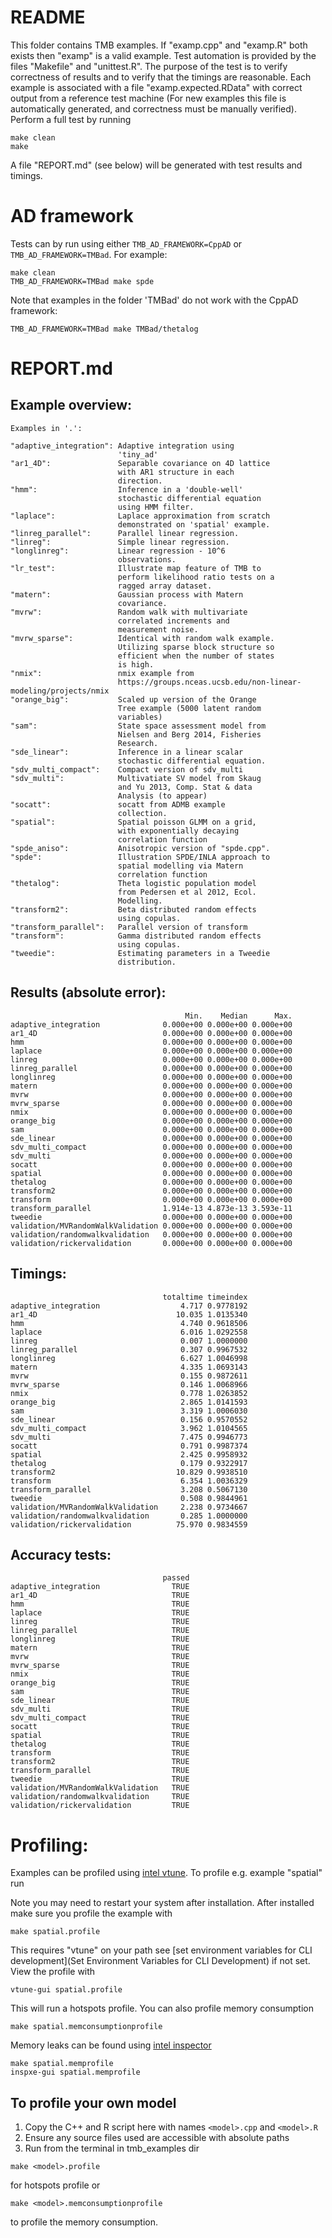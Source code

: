 README
======
This folder contains TMB examples. If "examp.cpp" and "examp.R" both exists then "examp" is a valid example.
Test automation is provided by the files "Makefile" and "unittest.R". The purpose of the test is to
verify correctness of results and to verify that the timings are reasonable. Each example is associated with
a file "examp.expected.RData" with correct output from a reference test machine (For new examples this file is automatically generated, and correctness must be manually verified).
Perform a full test by running
```shell
make clean
make
```
A file "REPORT.md" (see below) will be generated with test results and timings. 

AD framework
============
Tests can by run using either `TMB_AD_FRAMEWORK=CppAD` or `TMB_AD_FRAMEWORK=TMBad`. For example:

```shell
make clean
TMB_AD_FRAMEWORK=TMBad make spde
```

Note that examples in the folder 'TMBad' do not work with the CppAD framework:

```shell
TMB_AD_FRAMEWORK=TMBad make TMBad/thetalog
```

REPORT.md
=========

Example overview:
-----------------
    Examples in '.':
    
    "adaptive_integration": Adaptive integration using
                            'tiny_ad'
    "ar1_4D":               Separable covariance on 4D lattice
                            with AR1 structure in each
                            direction.
    "hmm":                  Inference in a 'double-well'
                            stochastic differential equation
                            using HMM filter.
    "laplace":              Laplace approximation from scratch
                            demonstrated on 'spatial' example.
    "linreg_parallel":      Parallel linear regression.
    "linreg":               Simple linear regression.
    "longlinreg":           Linear regression - 10^6
                            observations.
    "lr_test":              Illustrate map feature of TMB to
                            perform likelihood ratio tests on a
                            ragged array dataset.
    "matern":               Gaussian process with Matern
                            covariance.
    "mvrw":                 Random walk with multivariate
                            correlated increments and
                            measurement noise.
    "mvrw_sparse":          Identical with random walk example.
                            Utilizing sparse block structure so
                            efficient when the number of states
                            is high.
    "nmix":                 nmix example from
                            https://groups.nceas.ucsb.edu/non-linear-modeling/projects/nmix
    "orange_big":           Scaled up version of the Orange
                            Tree example (5000 latent random
                            variables)
    "sam":                  State space assessment model from
                            Nielsen and Berg 2014, Fisheries
                            Research.
    "sde_linear":           Inference in a linear scalar
                            stochastic differential equation.
    "sdv_multi_compact":    Compact version of sdv_multi
    "sdv_multi":            Multivatiate SV model from Skaug
                            and Yu 2013, Comp. Stat & data
                            Analysis (to appear)
    "socatt":               socatt from ADMB example
                            collection.
    "spatial":              Spatial poisson GLMM on a grid,
                            with exponentially decaying
                            correlation function
    "spde_aniso":           Anisotropic version of "spde.cpp".
    "spde":                 Illustration SPDE/INLA approach to
                            spatial modelling via Matern
                            correlation function
    "thetalog":             Theta logistic population model
                            from Pedersen et al 2012, Ecol.
                            Modelling.
    "transform2":           Beta distributed random effects
                            using copulas.
    "transform_parallel":   Parallel version of transform
    "transform":            Gamma distributed random effects
                            using copulas.
    "tweedie":              Estimating parameters in a Tweedie
                            distribution.
    
    
Results (absolute error):
-------------------------
                                           Min.    Median      Max.
    adaptive_integration              0.000e+00 0.000e+00 0.000e+00
    ar1_4D                            0.000e+00 0.000e+00 0.000e+00
    hmm                               0.000e+00 0.000e+00 0.000e+00
    laplace                           0.000e+00 0.000e+00 0.000e+00
    linreg                            0.000e+00 0.000e+00 0.000e+00
    linreg_parallel                   0.000e+00 0.000e+00 0.000e+00
    longlinreg                        0.000e+00 0.000e+00 0.000e+00
    matern                            0.000e+00 0.000e+00 0.000e+00
    mvrw                              0.000e+00 0.000e+00 0.000e+00
    mvrw_sparse                       0.000e+00 0.000e+00 0.000e+00
    nmix                              0.000e+00 0.000e+00 0.000e+00
    orange_big                        0.000e+00 0.000e+00 0.000e+00
    sam                               0.000e+00 0.000e+00 0.000e+00
    sde_linear                        0.000e+00 0.000e+00 0.000e+00
    sdv_multi_compact                 0.000e+00 0.000e+00 0.000e+00
    sdv_multi                         0.000e+00 0.000e+00 0.000e+00
    socatt                            0.000e+00 0.000e+00 0.000e+00
    spatial                           0.000e+00 0.000e+00 0.000e+00
    thetalog                          0.000e+00 0.000e+00 0.000e+00
    transform2                        0.000e+00 0.000e+00 0.000e+00
    transform                         0.000e+00 0.000e+00 0.000e+00
    transform_parallel                1.914e-13 4.873e-13 3.593e-11
    tweedie                           0.000e+00 0.000e+00 0.000e+00
    validation/MVRandomWalkValidation 0.000e+00 0.000e+00 0.000e+00
    validation/randomwalkvalidation   0.000e+00 0.000e+00 0.000e+00
    validation/rickervalidation       0.000e+00 0.000e+00 0.000e+00
    
Timings:
--------
                                      totaltime timeindex
    adaptive_integration                  4.717 0.9778192
    ar1_4D                               10.035 1.0135340
    hmm                                   4.740 0.9618506
    laplace                               6.016 1.0292558
    linreg                                0.007 1.0000000
    linreg_parallel                       0.307 0.9967532
    longlinreg                            6.627 1.0046998
    matern                                4.335 1.0693143
    mvrw                                  0.155 0.9872611
    mvrw_sparse                           0.146 1.0068966
    nmix                                  0.778 1.0263852
    orange_big                            2.865 1.0141593
    sam                                   3.319 1.0006030
    sde_linear                            0.156 0.9570552
    sdv_multi_compact                     3.962 1.0104565
    sdv_multi                             7.475 0.9946773
    socatt                                0.791 0.9987374
    spatial                               2.425 0.9958932
    thetalog                              0.179 0.9322917
    transform2                           10.829 0.9938510
    transform                             6.354 1.0036329
    transform_parallel                    3.208 0.5067130
    tweedie                               0.508 0.9844961
    validation/MVRandomWalkValidation     2.238 0.9734667
    validation/randomwalkvalidation       0.285 1.0000000
    validation/rickervalidation          75.970 0.9834559
    
Accuracy tests:
---------------
                                      passed
    adaptive_integration                TRUE
    ar1_4D                              TRUE
    hmm                                 TRUE
    laplace                             TRUE
    linreg                              TRUE
    linreg_parallel                     TRUE
    longlinreg                          TRUE
    matern                              TRUE
    mvrw                                TRUE
    mvrw_sparse                         TRUE
    nmix                                TRUE
    orange_big                          TRUE
    sam                                 TRUE
    sde_linear                          TRUE
    sdv_multi                           TRUE
    sdv_multi_compact                   TRUE
    socatt                              TRUE
    spatial                             TRUE
    thetalog                            TRUE
    transform                           TRUE
    transform2                          TRUE
    transform_parallel                  TRUE
    tweedie                             TRUE
    validation/MVRandomWalkValidation   TRUE
    validation/randomwalkvalidation     TRUE
    validation/rickervalidation         TRUE

Profiling:
==========

Examples can be profiled using [intel vtune](https://www.intel.com/content/www/us/en/developer/tools/oneapi/vtune-profiler.html#gs.ozipp5). To profile e.g. example "spatial" run

Note you may need to restart your system after installation. After installed make sure you profile the example with

```shell
make spatial.profile
```
This requires "vtune" on your path see [set environment variables for CLI development](Set Environment Variables for CLI Development) if not set. View the profile with
```shell
vtune-gui spatial.profile
```

This will run a hotspots profile. You can also profile memory consumption
```shell
make spatial.memconsumptionprofile
```

Memory leaks can be found using [intel inspector](https://www.intel.com/content/www/us/en/developer/tools/oneapi/inspector.html#gs.ozitxy)
```shell
make spatial.memprofile
inspxe-gui spatial.memprofile
```

## To profile your own model

1. Copy the C++ and R script here with names `<model>.cpp` and `<model>.R`
2. Ensure any source files used are accessible with absolute paths
3. Run from the terminal in tmb_examples dir
```shell
make <model>.profile
```
for hotspots profile or
```shell
make <model>.memconsumptionprofile
```
to profile the memory consumption.